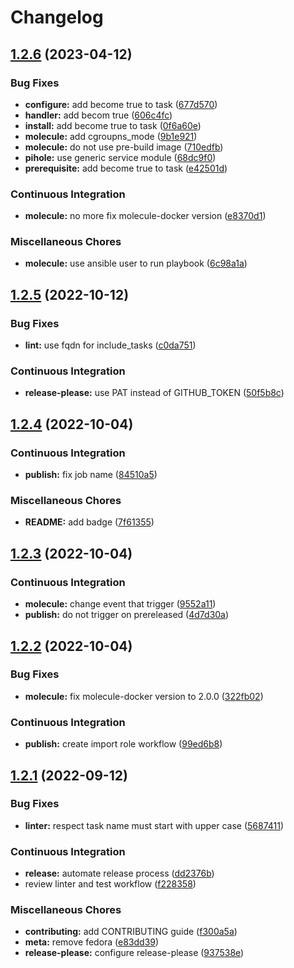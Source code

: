 # Changelog

## [1.2.6](https://github.com/chubchubsancho/ansible-pi-hole/compare/v1.2.5...v1.2.6) (2023-04-12)


### Bug Fixes

* **configure:** add become true to task ([677d570](https://github.com/chubchubsancho/ansible-pi-hole/commit/677d570c7266e3a028954fa14ee4d93e42e74eca))
* **handler:** add becom true ([606c4fc](https://github.com/chubchubsancho/ansible-pi-hole/commit/606c4fc7245b65e591546ede098ec031b1a19aca))
* **install:** add become true to task ([0f6a60e](https://github.com/chubchubsancho/ansible-pi-hole/commit/0f6a60e66180eb6660208e45e6fe40fe37bb38c3))
* **molecule:** add cgroupns_mode ([9b1e921](https://github.com/chubchubsancho/ansible-pi-hole/commit/9b1e921b33e527d7b09e4cf35c5a20c77956b05a))
* **molecule:** do not use pre-build image ([710edfb](https://github.com/chubchubsancho/ansible-pi-hole/commit/710edfb181dce0fbce1d34d2f86f466871a5bdc0))
* **pihole:** use generic service module ([68dc9f0](https://github.com/chubchubsancho/ansible-pi-hole/commit/68dc9f0e39da0169b712f2fbb293d0a6419254c1))
* **prerequisite:** add become true to task ([e42501d](https://github.com/chubchubsancho/ansible-pi-hole/commit/e42501d2dc689ec6a940f3075fa7bf270c7f987d))


### Continuous Integration

* **molecule:** no more fix molecule-docker version ([e8370d1](https://github.com/chubchubsancho/ansible-pi-hole/commit/e8370d1fb3bfe9bee6bb2aa5cbb351e9bd02880d))


### Miscellaneous Chores

* **molecule:** use ansible user to run playbook ([6c98a1a](https://github.com/chubchubsancho/ansible-pi-hole/commit/6c98a1a1b7cd5752f80cfffa9f95006ccdda8872))

## [1.2.5](https://github.com/chubchubsancho/ansible-pi-hole/compare/v1.2.4...v1.2.5) (2022-10-12)


### Bug Fixes

* **lint:** use fqdn for include_tasks ([c0da751](https://github.com/chubchubsancho/ansible-pi-hole/commit/c0da75120a940d9a9004045aceccbda58279ab62))


### Continuous Integration

* **release-please:** use PAT instead of GITHUB_TOKEN ([50f5b8c](https://github.com/chubchubsancho/ansible-pi-hole/commit/50f5b8ca941d8c0ccd8eec0626c90887737399df))

## [1.2.4](https://github.com/chubchubsancho/ansible-pi-hole/compare/v1.2.3...v1.2.4) (2022-10-04)


### Continuous Integration

* **publish:** fix job name ([84510a5](https://github.com/chubchubsancho/ansible-pi-hole/commit/84510a532ce30181def9eae2ee223b9aa358cbb1))


### Miscellaneous Chores

* **README:** add badge ([7f61355](https://github.com/chubchubsancho/ansible-pi-hole/commit/7f61355442ad9fe49073ee41e00134fc9a1a7841))

## [1.2.3](https://github.com/chubchubsancho/ansible-pi-hole/compare/v1.2.2...v1.2.3) (2022-10-04)


### Continuous Integration

* **molecule:** change event that trigger ([9552a11](https://github.com/chubchubsancho/ansible-pi-hole/commit/9552a11ffe6cb5e57b0d16e752ca793a0167e2cb))
* **publish:** do not trigger on prereleased ([4d7d30a](https://github.com/chubchubsancho/ansible-pi-hole/commit/4d7d30a6b634f82d7a1a185c436388d7c9e31357))

## [1.2.2](https://github.com/chubchubsancho/ansible-pi-hole/compare/v1.2.1...v1.2.2) (2022-10-04)


### Bug Fixes

* **molecule:** fix molecule-docker version to 2.0.0 ([322fb02](https://github.com/chubchubsancho/ansible-pi-hole/commit/322fb0216397c18a7909c19eab01bf7cc7ee70cd))


### Continuous Integration

* **publish:** create import role workflow ([99ed6b8](https://github.com/chubchubsancho/ansible-pi-hole/commit/99ed6b86433632141a1c5c6ff35aeb6ae55e459a))

## [1.2.1](https://github.com/chubchubsancho/ansible-pi-hole/compare/v1.2.0...v1.2.1) (2022-09-12)


### Bug Fixes

* **linter:** respect task name must start with upper case ([5687411](https://github.com/chubchubsancho/ansible-pi-hole/commit/5687411c865504d4327e8e12d8de6e6365d14a1a))


### Continuous Integration

* **release:** automate release process ([dd2376b](https://github.com/chubchubsancho/ansible-pi-hole/commit/dd2376b45523488e4ea08aad48c3b7c679414675))
* review linter and test workflow ([f228358](https://github.com/chubchubsancho/ansible-pi-hole/commit/f2283586768c175fb47b501c91b4b01ce8a3de57))


### Miscellaneous Chores

* **contributing:** add CONTRIBUTING guide ([f300a5a](https://github.com/chubchubsancho/ansible-pi-hole/commit/f300a5a39b6137069d92959cf67be7ed558038ed))
* **meta:** remove fedora ([e83dd39](https://github.com/chubchubsancho/ansible-pi-hole/commit/e83dd393d8285974298e31606dc3d608e11bc42e))
* **release-please:** configure release-please ([937538e](https://github.com/chubchubsancho/ansible-pi-hole/commit/937538eb5028d8a7cf670811497d7754147f31db))
